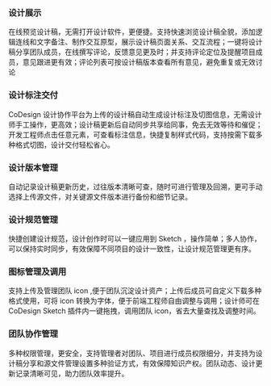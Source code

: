 ### 设计展示
在线预览设计稿，无需打开设计软件，更便捷。支持快速浏览设计稿全貌，添加逻辑连线和文字备注、制作交互原型，展示设计稿页面关系、交互流程；一键将设计稿分享团队成员，在线撰写评论，反馈意见更及时；并支持评论定位及提醒项目成员，意见跟进更有效；评论列表可按设计稿版本查看所有意见，避免重复或无效讨论

### 设计标注交付
CoDesign 设计协作平台为上传的设计稿自动生成设计标注及切图信息，无需设计师手工操作，更高效；设计稿更新后自动同步共享给同事，免去无效等待和催促；开发工程师点击任意元素，可查看标注信息，快捷复制样式代码，支持按需下载多种格式切图，设计交付轻松省心。

### 设计版本管理
自动记录设计稿更新历史，过往版本清晰可查，随时可进行管理及回溯，更可手动选择上传源文件，对关键源文件版本进行备份和细节记录。

### 设计规范管理
快捷创建设计规范，设计创作时可以一键应用到 Sketch ，操作简单；多人协作，可以保持实时同步，有效保障不同项目的设计一致性，让设计规范管理更有序。

### 图标管理及调用
支持上传及管理团队 icon ,便于团队沉淀设计资产；上传后成员可自定义下载多种格式使用，可将 icon 转换为字体，便于前端工程师自由调整与调用；设计师可在 CoDesign Sketch 插件内一键拖拽，调用团队 icon，省去大量查找及调整时间。

### 团队协作管理
多种权限管理，更安全，支持管理者对团队、项目进行成员权限细分，并支持为设计稿分享和源文件管理设置多种验证方式，有效保障知识产权。团队动态、设计更新记录清晰可见，助力团队效率提升。
